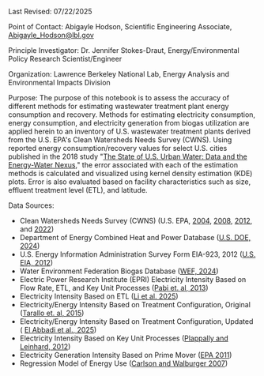 Last Revised: 07/22/2025

Point of Contact: Abigayle Hodson, Scientific Engineering Associate, Abigayle_Hodson@lbl.gov

Principle Investigator: Dr. Jennifer Stokes-Draut, Energy/Environmental Policy Research Scientist/Engineer

Organization: Lawrence Berkeley National Lab, Energy Analysis and Environmental Impacts Division

Purpose: The purpose of this notebook is to assess the accuracy of different methods for estimating wastewater treatment plant energy consumption and recovery. Methods for estimating electricity consumption, energy consumption, and electricity generation from biogas utilization are applied herein to an inventory of U.S. wastewater treatment plants derived from the U.S. EPA's Clean Watersheds Needs Survey (CWNS). Using reported energy consumption/recovery values for select U.S. cities published in the 2018 study "[The State of U.S. Urban Water: Data and the Energy-Water Nexus,](https://agupubs.onlinelibrary.wiley.com/doi/epdf/10.1002/2017WR022265)" the error associated with each of the estimation methods is calculated and visualized using kernel density estimation (KDE) plots. Error is also evaluated based on facility characteristics such as size, effluent treatment level (ETL), and latitude.

Data Sources:
*   Clean Watersheds Needs Survey (CWNS) (U.S. EPA, [2004](https://www.epa.gov/cwns/clean-watersheds-needs-survey-cwns-2004-report-and-data), [2008](https://ordspub.epa.gov/ords/cwns2008/f?p=cwns2008:25:), [2012](https://ordspub.epa.gov/ords/cwns2012/f?p=cwns2012:25:), and [2022](https://sdwis.epa.gov/ords/sfdw_pub/r/sfdw/cwns_pub/data-download?session=9748529459785))
*   Department of Energy Combined Heat and Power Database
([U.S. DOE, 2024](https://doe.icfwebservices.com/downloads/chp))
*   U.S. Energy Information Administration Survey Form EIA-923, 2012
([U.S. EIA, 2012](https://www.eia.gov/electricity/data/eia923/))
*   Water Environment Federation Biogas Database ([WEF, 2024](https://app.powerbi.com/view?r=eyJrIjoiMGFjZDFjZmItMjQ5Yi00ZTlhLWJmNTQtODFiNjlkYjFlODJjIiwidCI6ImI3ZTk3ODAyLTJhNjktNDc3ZS1iN2QyLWY0ZDE2MWMyMTBjYiIsImMiOjF9))
*   Electric Power Research Institute (EPRI) Electricity Intensity Based on Flow Rate, ETL, and Key Unit Processes ([Pabi et. al, 2013](https://www.sciencetheearth.com/uploads/2/4/6/5/24658156/electricity_use_and_management_in_the_municipal_water_supply_and_wastewater_industries.pdf))
*   Electricity Intensity Based on ETL ([Li et al. 2025](https://pubs.acs.org/doi/10.1021/acs.estlett.4c00893))
*   Electricity/Energy Intensity Based on Treatment Configuration, Original ([Tarallo et. al, 2015](https://iwaponline.com/ebooks/book/293/A-Guide-to-Net-Zero-Energy-Solutions-for-Water))
*   Electricity/Energy Intensity Based on Treatment Configuration, Updated ( [El Abbadi et al., 2025](https://eartharxiv.org/repository/view/7980/))
*   Electricity Intensity Based on Key Unit Processes ([Plappally and Leinhard, 2012](https://www.sciencedirect.com/science/article/pii/S1364032112003541))
*   Electricity Generation Intensity Based on Prime Mover ([EPA 2011](https://www.epa.gov/sites/default/files/2015-07/documents/opportunities_for_combined_heat_and_power_at_wastewater_treatment_facilities_market_analysis_and_lessons_from_the_field.pdf))
*   Regression Model of Energy Use ([Carlson and Walburger 2007](https://www.nyserda.ny.gov/-/media/Project/Nyserda/Files/EERP/Commercial/Sector/Municipal-Water-Wastewater-Facilities/benchmarking-water-wastewater-utilities.pdf))
